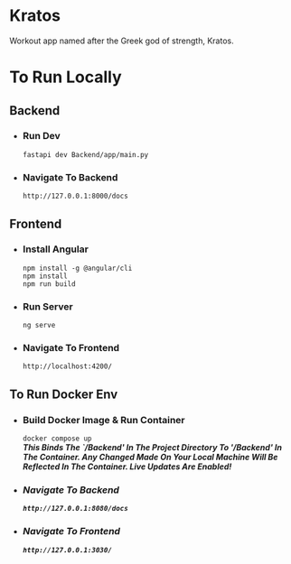 # Kratos
Workout app named after the Greek god of strength, Kratos.

# To Run Locally
## Backend
- ### Run Dev
    ```fastapi dev Backend/app/main.py```
- ### Navigate To Backend
    ```http://127.0.0.1:8000/docs```
## Frontend
- ### Install Angular
    ```npm install -g @angular/cli```
    <br>```npm install```
    <br>```npm run build```
- ### Run Server
    ```ng serve```
- ### Navigate To Frontend
    ```http://localhost:4200/```

## To Run Docker Env
- ### Build Docker Image & Run Container
    ```docker compose up```
    <br><b><i>This Binds The `/Backend' In The Project Directory To '/Backend' In The Container. Any Changed Made On Your Local Machine Will Be Reflected In The Container. Live Updates Are Enabled!
- ### Navigate To Backend
    ```http://127.0.0.1:8080/docs```
- ### Navigate To Frontend
    ```http://127.0.0.1:3030/```
